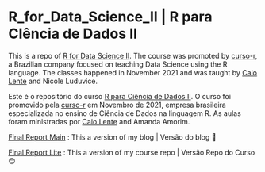 # R_for_Data_Science_II | R para CIência de Dados II


This is a repo of [R for Data Science II](https://curso-r.github.io/202111-r4ds-2/). The course was promoted by [curso-r](https://curso-r.com/), a Brazilian company focused on teaching Data Science using the R language. The classes happened in November 2021 and was taught by [Caio Lente](https://lente.dev/en/) and Nicole Luduvice.


Este é o repositório do curso [R para Ciência de Dados II](https://curso-r.github.io/202111-r4ds-2/). O curso foi promovido pela [curso-r](https://curso-r.com/) em Novembro de 2021, empresa brasileira especializada no ensino de Ciência de Dados na linguagem R. As aulas foram ministradas por [Caio Lente](https://lente.dev/en/) and Amanda Amorim.

 

[Final Report Main](https://tainaweb-en.netlify.app/tutorials/) :  This a version of my blog  | Versão do blog :purple_heart:

[Final Report Lite](https://tai-rocha.github.io/R_for_Data_Science_II.github.io/) : This a version of my course repo | Versão Repo do Curso :blush:
